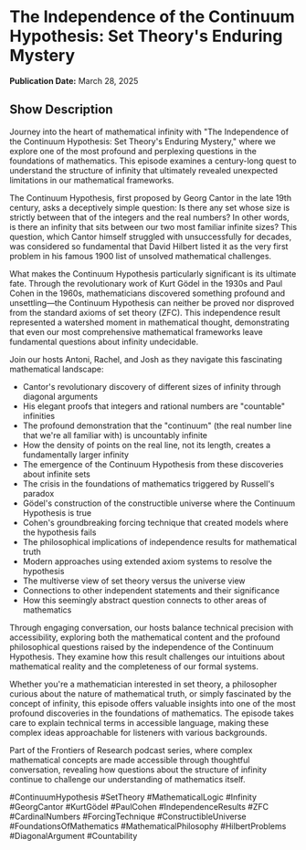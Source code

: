 # The Independence of the Continuum Hypothesis: Set Theory's Enduring Mystery
**Publication Date:** March 28, 2025


## Show Description

Journey into the heart of mathematical infinity with "The Independence of the Continuum Hypothesis: Set Theory's Enduring Mystery," where we explore one of the most profound and perplexing questions in the foundations of mathematics. This episode examines a century-long quest to understand the structure of infinity that ultimately revealed unexpected limitations in our mathematical frameworks.

The Continuum Hypothesis, first proposed by Georg Cantor in the late 19th century, asks a deceptively simple question: Is there any set whose size is strictly between that of the integers and the real numbers? In other words, is there an infinity that sits between our two most familiar infinite sizes? This question, which Cantor himself struggled with unsuccessfully for decades, was considered so fundamental that David Hilbert listed it as the very first problem in his famous 1900 list of unsolved mathematical challenges.

What makes the Continuum Hypothesis particularly significant is its ultimate fate. Through the revolutionary work of Kurt Gödel in the 1930s and Paul Cohen in the 1960s, mathematicians discovered something profound and unsettling—the Continuum Hypothesis can neither be proved nor disproved from the standard axioms of set theory (ZFC). This independence result represented a watershed moment in mathematical thought, demonstrating that even our most comprehensive mathematical frameworks leave fundamental questions about infinity undecidable.

Join our hosts Antoni, Rachel, and Josh as they navigate this fascinating mathematical landscape:

- Cantor's revolutionary discovery of different sizes of infinity through diagonal arguments
- His elegant proofs that integers and rational numbers are "countable" infinities
- The profound demonstration that the "continuum" (the real number line that we're all familiar with) is uncountably infinite
- How the density of points on the real line, not its length, creates a fundamentally larger infinity
- The emergence of the Continuum Hypothesis from these discoveries about infinite sets
- The crisis in the foundations of mathematics triggered by Russell's paradox
- Gödel's construction of the constructible universe where the Continuum Hypothesis is true
- Cohen's groundbreaking forcing technique that created models where the hypothesis fails
- The philosophical implications of independence results for mathematical truth
- Modern approaches using extended axiom systems to resolve the hypothesis
- The multiverse view of set theory versus the universe view
- Connections to other independent statements and their significance
- How this seemingly abstract question connects to other areas of mathematics

Through engaging conversation, our hosts balance technical precision with accessibility, exploring both the mathematical content and the profound philosophical questions raised by the independence of the Continuum Hypothesis. They examine how this result challenges our intuitions about mathematical reality and the completeness of our formal systems.

Whether you're a mathematician interested in set theory, a philosopher curious about the nature of mathematical truth, or simply fascinated by the concept of infinity, this episode offers valuable insights into one of the most profound discoveries in the foundations of mathematics. The episode takes care to explain technical terms in accessible language, making these complex ideas approachable for listeners with various backgrounds.

Part of the Frontiers of Research podcast series, where complex mathematical concepts are made accessible through thoughtful conversation, revealing how questions about the structure of infinity continue to challenge our understanding of mathematics itself.

#ContinuumHypothesis #SetTheory #MathematicalLogic #Infinity #GeorgCantor #KurtGödel #PaulCohen #IndependenceResults #ZFC #CardinalNumbers #ForcingTechnique #ConstructibleUniverse #FoundationsOfMathematics #MathematicalPhilosophy #HilbertProblems #DiagonalArgument #Countability 